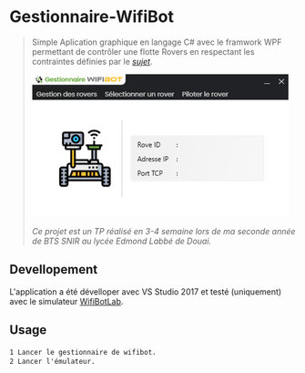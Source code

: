 # Gestionnaire-WifiBot
> Simple Aplication graphique en langage C# avec le framwork WPF permettant de contrôler une flotte Rovers en respectant les contraintes définies par le [_sujet_](./Sujet/WIFIBOT_part4.pdf).
>
>![Example screenshot](./Capture.PNG)
>
> _Ce projet est un TP réalisé en 3-4 semaine lors de ma seconde année de BTS SNIR au lycée Edmond Labbé de Douai._

## Devellopement
L'application a été dévelloper avec VS Studio 2017 et testé (uniquement) avec le simulateur [WifiBotLab](./Ressources/WifibotLab.zip).

## Usage
```
1 Lancer le gestionnaire de wifibot. 
2 Lancer l'émulateur.
```

